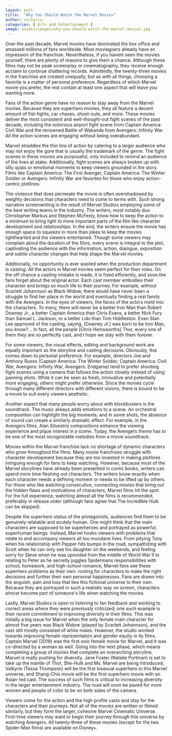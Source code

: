 ```yaml
---
layout: post
title:  "Why You Should Watch the Marvel Movies"
author: victoria
categories: [ Arts and Entertainment ]
image: assets/images/why-you-should-watch-the-marvel-movies.jpg
---
```


Over the past decade, Marvel movies have dominated the box office and amassed millions of fans worldwide. Most moviegoers already have an impression of the franchise. Nevertheless, if you havent seen the movies yourself, there are plenty of reasons to give them a chance. Although these films may not be peak screenplay or cinematography, they receive enough acclaim to continue shattering records. Admittedly, the twenty-three movies in the franchise are created unequally, but as with all things, choosing a favorite is a matter of personal preference. Regardless of which Marvel movie you prefer, the rest contain at least one aspect that will leave you wanting more.

Fans of the action genre have no reason to stay away from the Marvel movies. Because they are superhero movies, they all feature a decent amount of fist-fights, car chases, shoot-outs, and more. These movies deliver the most consistent and well-thought-out fight scenes of the past decade, including the notorious airport fight scene from Captain America: Civil War and the renowned Battle of Wakanda from Avengers: Infinity War. All the action scenes are engaging without being overabundant. 

Marvel straddles the thin line of action by catering to a larger audience who may not enjoy the gore that is usually the trademark of the genre. The fight scenes in these movies are purposeful, only included to remind an audience of the lives at stake. Additionally, fight scenes are always broken up with silly quips or emotional moments to keep viewers grounded in the story. Films like Captain America: The First Avenger, Captain America: The Winter Soldier or Avengers: Infinity War are favorites for those who enjoy action-centric plotlines. 

The violence that does permeate the movie is often overshadowed by weighty decisions that characters need to come to terms with. Such strong narrative screenwriting is the result of Marvel Studios employing some of the best writing teams in the industry. The writers, most notably duo Christopher Markus and Stephen McFeely, know how to keep the action to a minimum to bring light to more important parts of the film like character development and relationships. In the end, the writers ensure the movie has enough space to squeeze in more than jokes to keep the movies lighthearted and the viewers entertained. Though some viewers may complain about the duration of the films, every scene is integral to the plot, captivating the audience with the information, action, dialogue, exposition and subtle character changes that help shape the Marvel movies.

Additionally, no opportunity is ever wasted when the production department is casting. All the actors in Marvel movies seem perfect for their roles. On the off chance a casting mistake is made, it is fixed efficiently, and soon the fans forget about the original actor. Each cast member embodies their character and brings so much life to their journey. For example, without Scarlett Johannson as Black Widow, there would have never been a struggle to find her place in the world and eventually finding a real family with the Avengers. In the eyes of viewers, the faces of the actors meld into the characters. To many, there will never be a better Iron Man than Robert Downey Jr., a better Captain America than Chris Evans, a better Nick Fury than Samuel L. Jackson, or a better Loki than Tom Hiddleston. Even Stan Lee approved of the casting, saying, [Downey Jr.] was born to be Iron Man, you know?... In fact, all the people  [Chris Hemsworths] Thor, every one of them  they are so perfectly cast, and I hope we stay with them forever.

For some viewers, the visual effects, editing and background work are equally important as the storyline and casting decisions. Obviously, this comes down to personal preference. For example, directors Joe and Anthony Russo (Captain America: The Winter Soldier, Captain America: Civil War, Avengers: Infinity War, Avengers: Endgame) tend to prefer shooting fight scenes using a camera that follows the action closely instead of using panning shots. While it can be seen as fresh, innovative and potentially more engaging, others might prefer otherwise. Since the movies cycle through many different directors with different visions, there is bound to be a movie to suit every viewers aesthetic.

Another aspect that many people worry about with blockbusters is the soundtrack. The music always adds emotions to a scene. An orchestral composition can highlight the big moments, and in some shots, the absence of sound can create a similarly dramatic effect. For example, in the Avengers films, Alan Silvestris compositions enhance the viewing experience and pique interest in a scene. Today, the Avengers theme has to be one of the most recognizable melodies from a movie soundtrack.

Movies within the Marvel franchise lack no shortage of dynamic characters who grow throughout the films. Many movie franchises struggle with character development because they are too invested in making plotlines intriguing enough for fans to keep watching. However, because most of the Marvel storylines have already been presented in comic books, writers can spend more time fleshing out characters. The writers know exactly when each character needs a defining moment or needs to be lifted up by others. For those who like watching consecutive, connecting movies that bring out the hidden flaws and motivations of characters, Marvel films hit the spot. For the full experience, watching almost all the films is recommended, preferably in release order (although fans agree that The Incredible Hulk can be skipped).

Despite the superhero status of the protagonists, audiences find them to be genuinely relatable and acutely human. One might think that the main characters are supposed to be superheroes and portrayed as powerful, superhuman beings. Instead, Marvel hooks viewers with problems that relate to and accompany viewers all too mundane lives. From pitying Tony when his relationship with Pepper hits bumps in the road, sympathizing with Scott when he can only see his daughter on the weekends, and feeling sorry for Steve when he was uprooted from the middle of World War II to relating to Peter as he secretly juggles Spidermans responsibilities with school, homework, and high-school romance, Marvel fans see these superhero problems as their own: rooting for characters to make the right decisions and further their own personal happinesses. Fans are drawn into the anguish, pain and loss that ties this fictional universe to their own. Because they are portrayed in such a realistic way on screen, characters almost become part of someone's life when watching the movies. 

Lastly, Marvel Studios is open to listening to fan feedback and working to correct areas where they were previously criticized; one such example is their recent commitment to improving diversity in their films. This was initially a big issue for Marvel when the only female main character for almost five years was Black Widow (played by Scarlett Johannson), and the cast still mostly consisted of white males. However, the studio worked towards improving female representation and gender equity in its films. Captain Marvel (2019) was the first solo female movie for Marvel, and it was co-directed by a woman as well. Going into the next phase, which means completing a group of movies that complete an overarching storyline, Marvel is really pushing for diversity. Jane Foster (Natalie Portman) is set to take up the mantle of Thor, She-Hulk and Ms. Marvel are being introduced, Valkyrie (Tessa Thompson) will be the first bisexual superhero in this Marvel universe, and Shang-Chis movie will be the first superhero movie with an Asian-led cast. The success of such films is critical to increasing diversity in the larger entertainment industry. The road will soon be paved for more women and people of color to be on both sides of the camera.

Viewers come for the action and the high profile casts and stay for the characters and their journeys. Not all of the movies are written or filmed similarly, but they form the larger, cohesive Marvel Cinematic Universe. First-time viewers may want to begin their journey through this universe by watching Avengers. All twenty-three of these movies (except for the two Spider-Man films) are available on Disney+. 


